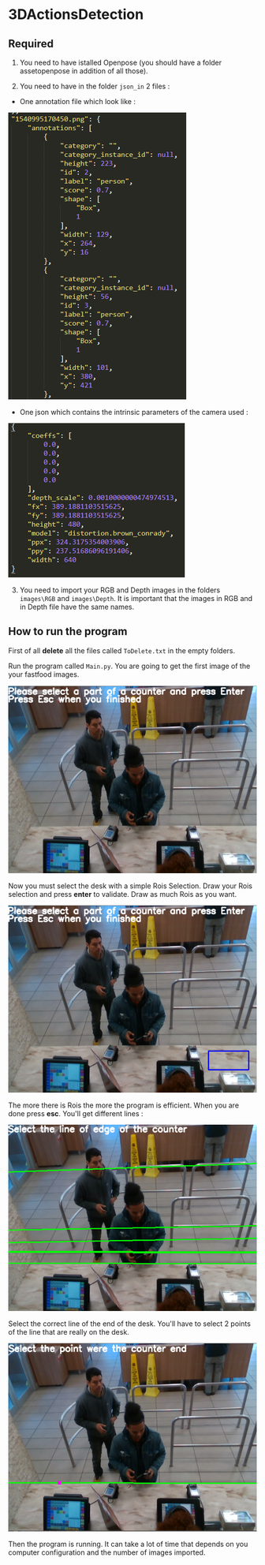 # 3DActionsDetection

## Required

1. You need to have istalled Openpose (you should have a folder assetopenpose in addition of all those). 

2. You need to have in the folder `json_in` 2 files : 
- One annotation file which look like :

![picture](img/annotationFile.png)

- One json which contains the intrinsic parameters of the camera used :

![picture](img/intrinsic.png)

3. You need to import your RGB and Depth images in the folders `images\RGB` and `images\Depth`. It is important that the images in RGB and in Depth file have the same names. 

## How to run the program

First of all **delete** all the files called `ToDelete.txt` in the empty folders.

Run the program called `Main.py`. You are going to get the first image of the your fastfood images. 

![picture](img/1.png)

Now you must select the desk with a simple Rois Selection. Draw your Rois selection and press **enter** to validate. Draw as much Rois as you want. 

![picture](img/roisSelection.png)

The more there is Rois the more the program is efficient. When you are done press **esc**. You'll get different lines :

![picture](img/lineSelection.png)

Select the correct line of the end of the desk. You'll have to select 2 points of the line that are really on the desk. 

![picture](img/pointsSelection.png)

Then the program is running. It can take a lot of time that depends on you computer configuration and the number of images imported. 




